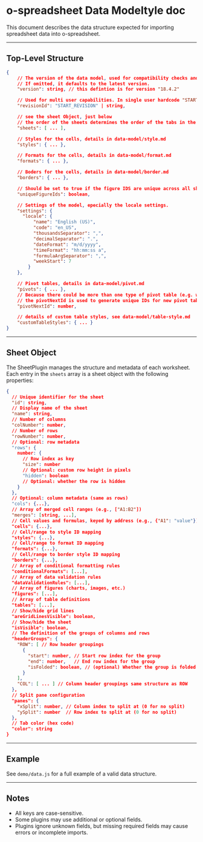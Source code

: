 # o-spreadsheet Data Modeltyle doc

This document describes the data structure expected for importing spreadsheet data into o-spreadsheet.

---

## Top-Level Structure

```json
{
    // The version of the data model, used for compatibility checks and upgrading.
    // If omitted, it defaults to the latest version.
    "version": string, // this defintion is for version "18.4.2"

    // Used for multi user capabilities. In single user hardcode "START_REVISION".
    "revisionId": "START_REVISION" | string,

    // see the sheet Object, just below
    // the order of the sheets determines the order of the tabs in the UI.
    "sheets": [ ... ],

    // Styles for the cells, details in data-model/style.md
    "styles": { ... },

    // Formats for the cells, details in data-model/format.md
    "formats": { ... },

    // Boders for the cells, details in data-model/border.md
    "borders": { ... },

    // Should be set to true if the figure IDS are unique across all sheets, else false.
    "uniqueFigureIds": boolean,

    // Settings of the model, epecially the locale settings.
    "settings": {
      "locale": {
          "name": "English (US)",
          "code": "en_US",
          "thousandsSeparator": ",",
          "decimalSeparator": ".",
          "dateFormat": "m/d/yyyy",
          "timeFormat": "hh:mm:ss a",
          "formulaArgSeparator": ",",
          "weekStart": 7
        }
    },

    // Pivot tables, details in data-model/pivot.md
    "pivots": { ... },
    // Because there could be more than one type of pivot table (e.g. when integrating with odoo)
    // the pivotNextId is used to generate unique IDs for new pivot tables across all types.
    "pivotNextId": number,

    // details of custom table styles, see data-model/table-style.md
    "customTableStyles": { ... }
}
```

---

## Sheet Object

The SheetPlugin manages the structure and metadata of each worksheet. Each entry in the `sheets` array is a sheet object with the following properties:

```json
{
  // Unique identifier for the sheet
  "id": string,
  // Display name of the sheet
  "name": string,
  // Number of columns
  "colNumber": number,
  // Number of rows
  "rowNumber": number,
  // Optional: row metadata
  "rows": {
    number: {
      // Row index as key
      "size": number
      // Optional: custom row height in pixels
      "hidden": boolean
      // Optional: whether the row is hidden
    }
  },
  // Optional: column metadata (same as rows)
  "cols": {...},
  // Array of merged cell ranges (e.g., ["A1:B2"])
  "merges": [string, ...],
  // Cell values and formulas, keyed by address (e.g., {"A1": "value"})
  "cells": {...},
  // Cell/range to style ID mapping
  "styles": {...},
  // Cell/range to format ID mapping
  "formats": {...},
  // Cell/range to border style ID mapping
  "borders": {...},
  // Array of conditional formatting rules
  "conditionalFormats": [...],
  // Array of data validation rules
  "dataValidationRules": [...],
  // Array of figures (charts, images, etc.)
  "figures": [...],
  // Array of table definitions
  "tables": [...],
  // Show/hide grid lines
  "areGridLinesVisible": boolean,
  // Show/hide the sheet
  "isVisible": boolean,
  // The definition of the groups of columns and rows
  "headerGroups": {
    "ROW": [ // Row header groupings
      {
        "start": number, // Start row index for the group
        "end": number,   // End row index for the group
        "isFolded": boolean, // (optional) Whether the group is folded
      }
    ],
    "COL": [ ... ] // Column header groupings same structure as ROW
  },
  // Split pane configuration
  "panes": {
    "xSplit": number, // Column index to split at (0 for no split)
    "ySplit": number  // Row index to split at (0 for no split)
  },
  // Tab color (hex code)
  "color": string
}
```

---

## Example

See `demo/data.js` for a full example of a valid data structure.

---

## Notes

- All keys are case-sensitive.
- Some plugins may use additional or optional fields.
- Plugins ignore unknown fields, but missing required fields may cause errors or incomplete imports.
